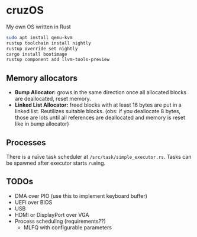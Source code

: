 # cruzOS
My own OS written in Rust

```bash
sudo apt install qemu-kvm
rustup toolchain install nightly
rustup override set nightly
cargo install bootimage
rustup component add llvm-tools-preview
```

## Memory allocators
- **Bump Allocator:** grows in the same direction once all allocated blocks are deallocated, reset memory.
- **Linked List Allocator:** freed blocks with at least 16 bytes are put in a linked list. Reutilizes suitable blocks. (obs: if you deallocate 8 bytes, those are lots until all references are deallocated and memory is reset like in bump allocator)

## Processes
There is a naïve task scheduler at `/src/task/simple_executor.rs`. Tasks can be spawned after executor starts `run`ing.

## TODOs
- DMA over PIO (use this to implement keyboard buffer)
- UEFI over BIOS
- USB
- HDMI or DisplayPort over VGA
- Process scheduling (requirements??)
    - MLFQ with configurable parameters
